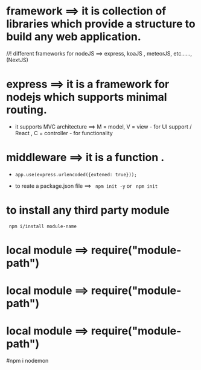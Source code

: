 # framework ==>  it is collection of libraries which provide a structure to build  any web application.

//!  different frameworks for nodeJS  ==>  express, koaJS ,  meteorJS, etc......,  (NextJS)

# express  ==>  it is a framework  for nodejs  which supports minimal routing.
- it supports MVC architecture ==> M = model, V = view - for UI support  / React , C = controller - for functionality

# middleware ==> it is a function .
- ``` app.use(express.urlencoded({extened: true}));  ```

+  to reate a package.json file ==> ``  npm init -y `` or `` npm init``

<!-- npm init ==> it asks for user input 
npm init -y ==> it does not ask for user input, creates a .json file with default vaules. -->

<!-- only one .json file in the root directory -->

# to install any third party module 
``  npm i/install module-name  ``

#  local module ==> require("module-path")
#  local module ==> require("module-path")
#  local module ==> require("module-path")





#npm i nodemon
<!--  nodemon .js_filename -->
